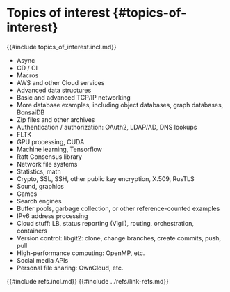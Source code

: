 # Topics of interest {#topics-of-interest}

{{#include topics_of_interest.incl.md}}

- Async
- CD / CI
- Macros
- AWS and other Cloud services
- Advanced data structures
- Basic and advanced TCP/IP networking
- More database examples, including object databases, graph databases, BonsaiDB
- Zip files and other archives
- Authentication / authorization: OAuth2, LDAP/AD, DNS lookups
- FLTK
- GPU processing, CUDA
- Machine learning, Tensorflow
- Raft Consensus library
- Network file systems
- Statistics, math
- Crypto, SSL, SSH, other public key encryption, X.509, RusTLS
- Sound, graphics
- Games
- Search engines
- Buffer pools, garbage collection, or other reference-counted examples
- IPv6 address processing
- Cloud stuff: LB, status reporting (Vigil), routing, orchestration, containers
- Version control: libgit2: clone, change branches, create commits, push, pull
- High-performance computing: OpenMP, etc.
- Social media APIs
- Personal file sharing: OwnCloud, etc.

{{#include refs.incl.md}}
{{#include ../refs/link-refs.md}}
